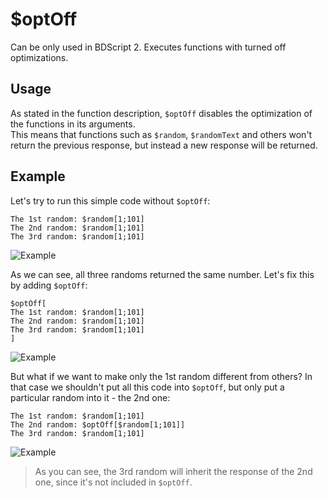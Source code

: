 # $optOff
Can be only used in BDScript 2. Executes functions with turned off optimizations.

## Usage
As stated in the function description, `$optOff` disables the optimization of the functions in its arguments.\
This means that functions such as `$random`, `$randomText` and others won't return the previous response, but instead a new response will be returned.

## Example
Let's try to run this simple code without `$optOff`:
```
The 1st random: $random[1;101]
The 2nd random: $random[1;101]
The 3rd random: $random[1;101]
```
![Example](https://user-images.githubusercontent.com/70456337/206849839-8c9fc256-f16f-41f2-aaab-a3e8b65dbebb.png)

As we can see, all three randoms returned the same number. Let's fix this by adding `$optOff`:
```
$optOff[
The 1st random: $random[1;101]
The 2nd random: $random[1;101]
The 3rd random: $random[1;101]
]
```
![Example](https://user-images.githubusercontent.com/70456337/206849845-79dd7f5c-382f-43c6-a9b0-8918af260715.png)

But what if we want to make only the 1st random different from others? In that case we shouldn't put all this code into `$optOff`, but only put a particular random into it - the 2nd one:
```
The 1st random: $random[1;101]
The 2nd random: $optOff[$random[1;101]]
The 3rd random: $random[1;101]
```
![Example](https://user-images.githubusercontent.com/70456337/206849854-7d5c9f16-24fc-4889-b9bf-9a3cda810699.png)
> As you can see, the 3rd random will inherit the response of the 2nd one, since it's not included in `$optOff`.